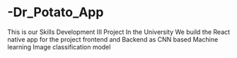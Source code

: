 # -Dr_Potato_App
This is our Skills Development III Project In the University We build the React native app for the project frontend and Backend as CNN based Machine learning Image classification model
